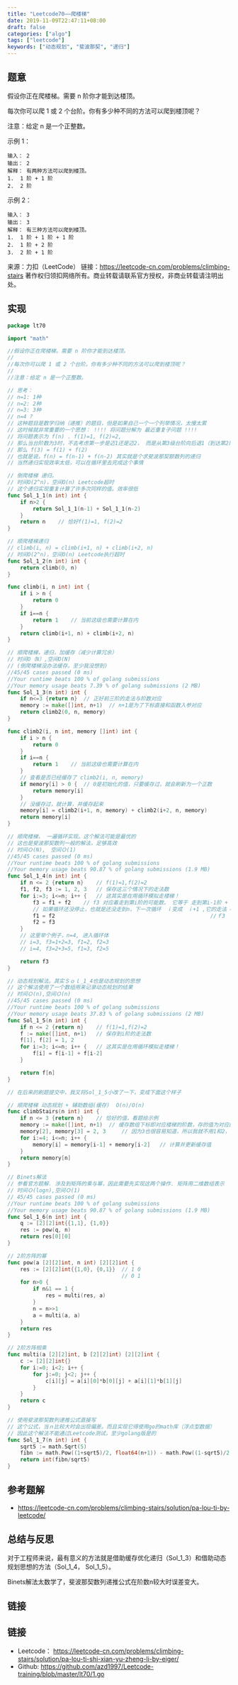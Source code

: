 ```yaml
---
title: "Leetcode70——爬楼梯"
date: 2019-11-09T22:47:11+08:00
draft: false
categories: ["algo"]
tags: ["leetcode"]
keywords: ["动态规划", "斐波那契", "递归"]
---
```



## 题意

假设你正在爬楼梯。需要 n 阶你才能到达楼顶。

每次你可以爬 1 或 2 个台阶。你有多少种不同的方法可以爬到楼顶呢？

注意：给定 n 是一个正整数。

示例 1：

    输入： 2
    输出： 2
    解释： 有两种方法可以爬到楼顶。
    1.  1 阶 + 1 阶
    2.  2 阶
示例 2：

    输入： 3
    输出： 3
    解释： 有三种方法可以爬到楼顶。
    1.  1 阶 + 1 阶 + 1 阶
    2.  1 阶 + 2 阶
    3.  2 阶 + 1 阶

来源：力扣（LeetCode）
链接：https://leetcode-cn.com/problems/climbing-stairs
著作权归领扣网络所有。商业转载请联系官方授权，非商业转载请注明出处。

## 实现

```go
package lt70

import "math"

//假设你正在爬楼梯。需要 n 阶你才能到达楼顶。
//
//每次你可以爬 1 或 2 个台阶。你有多少种不同的方法可以爬到楼顶呢？
//
//注意：给定 n 是一个正整数。

// 思考：
// n=1: 1种
// n=2: 2种
// n=3: 3种
// n=4 ?
// 这种题目是数学归纳（递推）的题目，但是如果自己一个一个列举情况，太慢太累
// 这时候就非常重要的一个思想： !!!! 将问题分解为 最近重复子问题 !!!!
// 将问题表示为 f(n) . f(1)=1, f(2)=2,
// 那么当台阶数为3时，不去考虑第一步是迈1还是迈2， 而是从第3级台阶向后退1（到达第2阶）或退2（到达第1阶）
// 那么 f(3) = f(1) + f(2)
// 也就是说，f(n) = f(n-1) + f(n-2) 其实就是个求斐波那契额数列的递归
// 当然递归实现效率太低，可以在循环里去完成这个事情

// 倒爬楼梯 递归。
// 时间O(2^n)，空间O(n) Leetcode超时
// 这个递归实现重复计算了许多次同样的值。效率很低
func Sol_1_1(n int) int {
	if n>2 {
		return Sol_1_1(n-1) + Sol_1_1(n-2)
	}
	return n	// 恰好f(1)=1, f(2)=2
}

// 顺爬楼梯递归
// climb(i, n) = climb(i+1, n) + climb(i+2, n)
// 时间O(2^n)，空间O(n) Leetcode执行超时
func Sol_1_2(n int) int {
	return climb(0, n)
}

func climb(i, n int) int {
	if i > n {
		return 0
	}
	if i==n {
		return 1	// 当前这级也需要计算在内
	}
	return climb(i+1, n) + climb(i+2, n)
}

// 顺爬楼梯，递归，加缓存（减少计算冗余）
// 时间O（N）,空间O(N)
// (倒爬楼梯没办法缓存。至少我没想到)
//45/45 cases passed (0 ms)
//Your runtime beats 100 % of golang submissions
//Your memory usage beats 7.39 % of golang submissions (2 MB)
func Sol_1_3(n int) int {
    if n<=3 {return n}	// 正好前三阶的走法与阶数对应
	memory := make([]int, n+1)	// n+1是为了下标直接和函数入参对应
	return climb2(0, n, memory)
}

func climb2(i, n int, memory []int) int {
	if i > n {
		return 0
	}
	if i==n {
		return 1	// 当前这级也需要计算在内
	}
	// 查看是否已经缓存了 climb2(i, n, memory)
	if memory[i] > 0 {	// 0是初始化的值，只要缓存过，就会刷新为一个正数
		return memory[i]
	}
	// 没缓存过，就计算，并缓存起来
	memory[i] = climb2(i+1, n, memory) + climb2(i+2, n, memory)
	return memory[i]
}

// 顺爬楼梯， 一遍循环实现。这个解法可能是最优的
// 这也是斐波那契数列一般的解法，足够高效
// 时间Ｏ(N),　空间Ｏ(1)
//45/45 cases passed (0 ms)
//Your runtime beats 100 % of golang submissions
//Your memory usage beats 90.87 % of golang submissions (1.9 MB)
func Sol_1_4(n int) int {
	if n <= 2 {return n}	// f(1)=1,f(2)=2
	f1, f2, f3 := 1, 2, 3	// 保存这三个情况下的走法数
	for i:=3; i<=n; i++ {	// 这其实是在用循环模拟走楼梯！
		f3 = f1 + f2	// f3 对应着走到第i阶的可能数， 它等于 走到第i-1阶 +　第ｉ-2阶
		// 如果循环还没停止，也就是还没走到n，下一次循环　ｉ变成　ｉ+1 ,它的走法 = f（ｉ－１）＋　ｆ(i)
		f1 = f2													//ｆ3  = f1     +      f2
		f2 = f3
	}
	// 这里举个例子，n=4, 进入循环体
	// i=3, f3=1+2=3, f1=2, f2=3
	// i=4, f3=2+3=5, f1=3, f2=5

	return f3
}

// 动态规划解法。其实Ｓｏｌ_1_4也是动态规划的思想
// 这个解法使用了一个数组用来记录动态规划的结果
// 时间Ｏ(n),空间Ｏ(n)
//45/45 cases passed (0 ms)
//Your runtime beats 100 % of golang submissions
//Your memory usage beats 37.83 % of golang submissions (2 MB)
func Sol_1_5(n int) int {
	if n <= 2 {return n}	// f(1)=1,f(2)=2
	f := make([]int, n+1)	// 保存到i阶的走法数
	f[1], f[2] = 1, 2
	for i:=3; i<=n; i++ {	// 这其实是在用循环模拟走楼梯！
		f[i] = f[i-1] + f[i-2]
	}

	return f[n]
}

// 在后来的刷题提交中，我又将Sol_1_5小改了一下，变成下面这个样子

// 顺爬楼梯 动态规划 + 辅助数组(缓存)  O(n)/O(n)
func climbStairs(n int) int {
    if n <= 3 {return n}    // 恰好的值，看题给示例
    memory := make([]int, n+1)  // 缓存数组下标即对应楼梯的阶数，存的值为对应的走法数
    memory[2], memory[3] = 2, 3     // 因为3也很容易知道，所以我就不用1和2，改用2和3
    for i:=4; i<=n; i++ {
        memory[i] = memory[i-1] + memory[i-2]   // 计算并更新缓存值
    }
    return memory[n]
}

// Binets解法
// 参看官方题解. 涉及到矩阵的乘与幂，因此需要先实现这两个操作. 矩阵用二维数组表示
// 时间Ｏ(logn),空间Ｏ(1)
// 45/45 cases passed (0 ms)
//Your runtime beats 100 % of golang submissions
//Your memory usage beats 90.87 % of golang submissions (1.9 MB)
func Sol_1_6(n int) int {
	q := [2][2]int{{1,1}, {1,0}}
	res := pow(q, n)
	return res[0][0]
}

// 2阶方阵的幂
func pow(a [2][2]int, n int) [2][2]int {
	res := [2][2]int{{1,0}, {0,1}}	// 1 0
									// 0 1
	for n>0 {
		if n&1 == 1 {
			res = multi(res, a)
		}
		n = n>>1
		a = multi(a, a)
	}
	return res
}

// 2阶方阵相乘
func multi(a [2][2]int, b [2][2]int) [2][2]int {
	c := [2][2]int{}
	for i:=0; i<2; i++ {
		for j:=0; j<2; j++ {
			c[i][j] = a[i][0]*b[0][j] + a[i][1]*b[1][j]
		}
	}
	return c
}

// 使用斐波那契数列递推公式直接写
// 这个公式，当ｎ比较大时会出现偏差。而且实现它得使用go的math库（浮点型数据）
// 因此这个解法不能通过Leetcode测试，至少golang版是的
func Sol_1_7(n int) int {
	sqrt5 := math.Sqrt(5)
	fibn := math.Pow((1+sqrt5)/2, float64(n+1)) - math.Pow((1-sqrt5)/2, float64(n+1))
	return int(fibn/sqrt5)
}
```

## 参考题解

- <https://leetcode-cn.com/problems/climbing-stairs/solution/pa-lou-ti-by-leetcode/>

## 总结与反思


对于工程师来说，最有意义的方法就是借助缓存优化递归（Sol_1_3）和借助动态规划思想的方法（Sol_1_4， Sol_1_5）。

Binets解法太数学了，斐波那契数列递推公式在阶数n较大时误差变大。

## 链接

## 链接

- Leetcode： <https://leetcode-cn.com/problems/climbing-stairs/solution/pa-lou-ti-shi-xian-yu-zheng-li-by-eiger/>
- Github: <https://github.com/azd1997/Leetcode-training/blob/master/lt70/1.go>